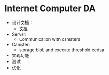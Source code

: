 # Internet Computer DA

- 设计文档：
    - [文档](https://seed-cress-de4.notion.site/Tasks-of-mvp-df28dba7d5db4415991a76db61c6d072?pvs=74)
- Server:
    - Communication with canisters
- Canister:
    - storage blob and execute threshold ecdsa
- 实现功能
- 测试
- 优化